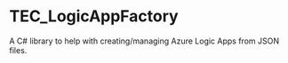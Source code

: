# TEC_LogicAppFactory
A C# library to help with creating/managing Azure Logic Apps from JSON files. 
